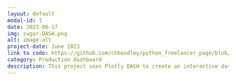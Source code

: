 ```yaml
---
layout: default
modal-id: 1
date: 2023-06-17
img: sugar-DASH.png
alt: image-alt
project-date: June 2023
link to code: https://github.com/chhendley/python_freelancer_page/blob/master/_posts/2023-06-17-Sugar-dashboard.markdown
category: Production dashboard
description: This project uses Plotly DASH to create an interactive dashboard to view sugar consumption by region according to USDA data.
---
```

